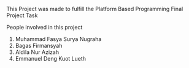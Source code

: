 This Project was made to fulfill the Platform Based Programming Final Project Task

People involved in this project
1. Muhammad Fasya Surya Nugraha
2. Bagas Firmansyah
3. Aldila Nur Azizah
4. Emmanuel Deng Kuot Lueth
